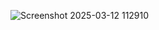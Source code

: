 ![Screenshot 2025-03-12 112910](https://github.com/user-attachments/assets/b7962e16-8bda-4344-8dee-a453400661ff)
